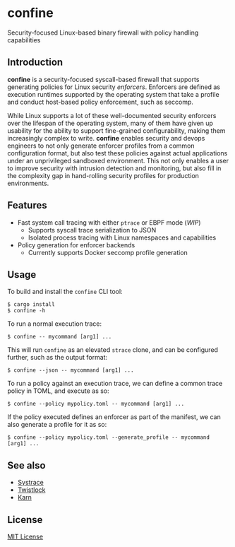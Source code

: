 # confine

Security-focused Linux-based binary firewall with policy handling capabilities

## Introduction

__confine__ is a security-focused syscall-based firewall that supports generating policies for Linux security _enforcers_. Enforcers are defined as execution runtimes supported by the operating system that take a profile and conduct host-based policy enforcement, such as seccomp.

While Linux supports a lot of these well-documented security enforcers over the lifespan of the operating system, many of them have given up usability for the ability to support fine-grained configurability, making them increasingly complex to write. __confine__ enables security and devops engineers to not only generate enforcer profiles from a common configuration format, but also test these policies against actual applications under an unprivileged sandboxed environment. This not only enables a user to improve security with intrusion detection and monitoring, but also fill in the complexity gap in hand-rolling security profiles for production environments.

## Features

* Fast system call tracing with either `ptrace` or EBPF mode (_WIP_)
  * Supports syscall trace serialization to JSON
  * Isolated process tracing with Linux namespaces and capabilities
* Policy generation for enforcer backends
  * Currently supports Docker seccomp profile generation

## Usage

To build and install the `confine` CLI tool:

```
$ cargo install
$ confine -h
```

To run a normal execution trace:

```
$ confine -- mycommand [arg1] ...
```

This will run `confine` as an elevated `strace` clone, and can be configured further, such as the output
format:

```
$ confine --json -- mycommand [arg1] ...
```

To run a policy against an execution trace, we can define a common trace policy in TOML, and execute as so:

```
$ confine --policy mypolicy.toml -- mycommand [arg1] ...
```

If the policy executed defines an enforcer as part of the manifest, we can also generate a profile for it as so:

```
$ confine --policy mypolicy.toml --generate_profile -- mycommand [arg1] ...
```

## See also

* [Systrace](http://www.citi.umich.edu/u/provos/systrace/)
* [Twistlock](https://www.twistlock.com/2018/01/24/automated-policy-library-system-call-defense-2-3-deep-dive/)
* [Karn](https://github.com/grantseltzer/karn)

## License

[MIT License](https://codemuch.tech/license.txt")
